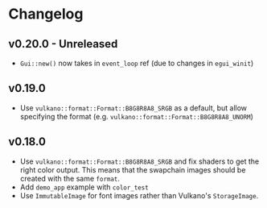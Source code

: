 # Changelog

## v0.20.0 - Unreleased
- `Gui::new()` now takes in `event_loop` ref (due to changes in `egui_winit`)

## v0.19.0
- Use `vulkano::format::Format::B8G8R8A8_SRGB` as a default, but allow specifying the format (e.g. `vulkano::format::Format::B8G8R8A8_UNORM`)

## v0.18.0
- Use `vulkano::format::Format::B8G8R8A8_SRGB` and fix shaders to get the right color output. This means that
the swapchain images should be created with the same `format`.
- Add `demo_app` example with `color_test`
- Use `ImmutableImage` for font images rather than Vulkano's `StorageImage`.